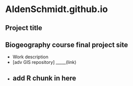 # AldenSchmidt.github.io
## Project title
## Biogeography course final project site
- Work description
- [adv GIS repository] _____(link)
- ## add R chunk in here
